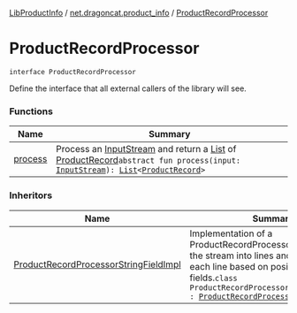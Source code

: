 [LibProductInfo](../../index.md) / [net.dragoncat.product_info](../index.md) / [ProductRecordProcessor](./index.md)

# ProductRecordProcessor

`interface ProductRecordProcessor`

Define the interface that all external callers of the library will see.

### Functions

| Name | Summary |
|---|---|
| [process](process.md) | Process an [InputStream](https://docs.oracle.com/javase/6/docs/api/java/io/InputStream.html) and return a [List](https://kotlinlang.org/api/latest/jvm/stdlib/kotlin.collections/-list/index.html) of [ProductRecord](../../net.dragoncat.product_info.datamodel/-product-record/index.md)`abstract fun process(input: `[`InputStream`](https://docs.oracle.com/javase/6/docs/api/java/io/InputStream.html)`): `[`List`](https://kotlinlang.org/api/latest/jvm/stdlib/kotlin.collections/-list/index.html)`<`[`ProductRecord`](../../net.dragoncat.product_info.datamodel/-product-record/index.md)`>` |

### Inheritors

| Name | Summary |
|---|---|
| [ProductRecordProcessorStringFieldImpl](../../net.dragoncat.product_info.processors/-product-record-processor-string-field-impl/index.md) | Implementation of a ProductRecordProcessor that parses the stream into lines and then parses each line based on positional fields.`class ProductRecordProcessorStringFieldImpl : `[`ProductRecordProcessor`](./index.md) |
